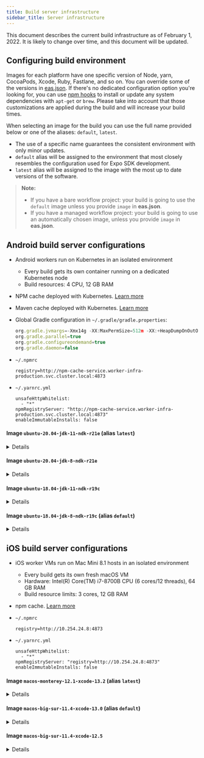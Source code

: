 ```yaml
---
title: Build server infrastructure
sidebar_title: Server infrastructure
---
```


This document describes the current build infrastructure as of February 1, 2022. It is likely to change over time, and this document will be updated.

## Configuring build environment

Images for each platform have one specific version of Node, yarn, CocoaPods, Xcode, Ruby, Fastlane, and so on. You can override some of the versions in [eas.json](../build/eas-json). If there's no dedicated configuration option you're looking for, you can use [npm hooks](how-tos/#eas-build-specific-npm-hooks) to install or update any system dependencies with `apt-get` or `brew`. Please take into account that those customizations are applied during the build and will increase your build times.

When selecting an image for the build you can use the full name provided below or one of the aliases: `default`, `latest`.

- The use of a specific name guarantees the consistent environment with only minor updates.
- `default` alias will be assigned to the environment that most closely resembles the configuration used for Expo SDK development.
- `latest` alias will be assigned to the image with the most up to date versions of the software.

> **Note:**
>
> - If you have a bare workflow project: your build is going to use the `default` image unless you provide `image` in **eas.json**.
> - If you have a managed workflow project: your build is going to use an automatically chosen image, unless you provide `image` in **eas.json**.

## Android build server configurations

- Android workers run on Kubernetes in an isolated environment
  - Every build gets its own container running on a dedicated Kubernetes node
  - Build resources: 4 CPU, 12 GB RAM
- NPM cache deployed with Kubernetes. [Learn more](caching/#javascript-dependencies)
- Maven cache deployed with Kubernetes. [Learn more](caching/#android-dependencies)
- Global Gradle configuration in `~/.gradle/gradle.properties`:

  ```jsx
  org.gradle.jvmargs=-Xmx14g -XX:MaxPermSize=512m -XX:+HeapDumpOnOutOfMemoryError -Dfile.encoding=UTF-8
  org.gradle.parallel=true
  org.gradle.configureondemand=true
  org.gradle.daemon=false
  ```

- `~/.npmrc`

  ```
  registry=http://npm-cache-service.worker-infra-production.svc.cluster.local:4873
  ```

- `~/.yarnrc.yml`

  ```
  unsafeHttpWhitelist:
    - "*"
  npmRegistryServer: "http://npm-cache-service.worker-infra-production.svc.cluster.local:4873"
  enableImmutableInstalls: false
  ```

#### Image `ubuntu-20.04-jdk-11-ndk-r21e` (alias `latest`)

<details><summary>Details</summary>

- Docker image: `ubuntu:focal-20210921`
- NDK 21.4.7075529
- Node.js 16.13.2
- Yarn 1.22.17
- npm 8.1.2
- Java 11

</details>

#### Image `ubuntu-20.04-jdk-8-ndk-r21e`

<details><summary>Details</summary>

- Docker image: `ubuntu:focal-20210921`
- NDK 21.4.7075529
- Node.js 16.13.2
- Yarn 1.22.17
- npm 8.1.2
- Java 8

</details>

#### Image `ubuntu-18.04-jdk-11-ndk-r19c`

<details><summary>Details</summary>

- Docker image: `ubuntu:bionic-20210930`
- NDK 19.2.5345600
- Node.js 16.13.2
- Yarn 1.22.17
- npm 8.1.2
- Java 11

</details>

#### Image `ubuntu-18.04-jdk-8-ndk-r19c` (alias `default`)

<details><summary>Details</summary>

- Docker image: `ubuntu:bionic-20210930`
- NDK 19.2.5345600
- Node.js 16.13.2
- Yarn 1.22.17
- npm 8.1.2
- Java 8

</details>

## iOS build server configurations

- iOS worker VMs run on Mac Mini 8.1 hosts in an isolated environment
  - Every build gets its own fresh macOS VM
  - Hardware: Intel(R) Core(TM) i7-8700B CPU (6 cores/12 threads), 64 GB RAM
  - Build resource limits: 3 cores, 12 GB RAM
- npm cache. [Learn more](caching/#javascript-dependencies)
- `~/.npmrc`

  ```
  registry=http://10.254.24.8:4873
  ```

- `~/.yarnrc.yml`

  ```
  unsafeHttpWhitelist:
    - "*"
  npmRegistryServer: "registry=http://10.254.24.8:4873"
  enableImmutableInstalls: false
  ```

#### Image `macos-monterey-12.1-xcode-13.2` (alias `latest`)

<details><summary>Details</summary>

- macOS Monterey 12.1
- Xcode 13.2.1 (13C100)
- Node.js 16.13.2
- Yarn 1.22.17
- npm 8.1.2
- fastlane 2.201.0
- CocoaPods 1.11.2
- Ruby 2.7

</details>

#### Image `macos-big-sur-11.4-xcode-13.0` (alias `default`)

<details><summary>Details</summary>

- macOS Big Sur 11.4
- Xcode 13.0 (13A233)
- Node.js 16.13.2
- Yarn 1.22.17
- npm 8.1.2
- fastlane 2.185.1
- CocoaPods 1.10.1
- Ruby 2.7

</details>

#### Image `macos-big-sur-11.4-xcode-12.5`

<details><summary>Details</summary>

- macOS Big Sur 11.4
- Xcode 12.5 (12E5244e)
- Node.js 16.13.2
- Yarn 1.22.17
- npm 8.1.2
- fastlane 2.185.1
- CocoaPods 1.10.1
- Ruby 2.7

</details>
